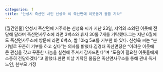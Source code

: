```yaml
---
categories: f
title: "안성시 죽산면 시민 신성욱 씨 죽산면에 이웃돕기 물품 기탁"
---
```

[월간인물] 안성시 죽산면에 거주하는 신성욱 씨가 지난 23일, 지역의 소외된 이웃에 전달해 달라며 죽산면사무소에 라면 3박스와 휴지 30롤 7개를 기탁했다.그는 지난 6월에도 죽산면사무소에 방문해 라면 6박스, 쌀 10kg 5포를 기부한 바 있다. 신성욱 씨는 “분기별로 꾸준히 기부를 하고 싶다”는 의사를 밝혔다.김경태 죽산면장은 “어려운 이웃에 큰 관심을 갖고 꾸준한 나눔을 실천해 주셔서 감사드린다”며 “도움이 필요한 이웃들에게 소중히 전달하겠다”고 말했다.한편 이날 기탁된 물품은 죽산면사무소를 통해 관내 독거노인, 한부모 가정
